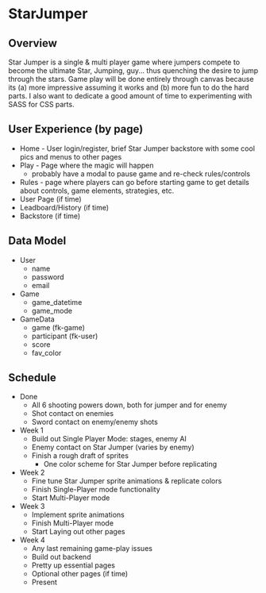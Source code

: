 # StarJumper

## Overview

Star Jumper is a single & multi player game where jumpers compete
to become the ultimate Star, Jumping, guy... thus quenching the desire
to jump through the stars.  Game play will be done entirely through canvas
because its (a) more impressive assuming it works and (b) more fun to do
the hard parts.  I also want to dedicate a good amount of time to experimenting
with SASS for CSS parts.


## User Experience (by page)

* Home - User login/register, brief Star Jumper backstore with some
cool pics and menus to other pages
* Play - Page where the magic will happen
    * probably have a modal to pause game and re-check rules/controls   
* Rules - page where players can go before starting game to get details
about controls, game elements, strategies, etc.
* User Page (if time)
* Leadboard/History (if time)
* Backstore (if time)


## Data Model

* User
    * name
    * password
    * email
* Game
    * game_datetime
    * game_mode
* GameData
    * game (fk-game)
    * participant (fk-user)
    * score
    * fav_color


## Schedule

* Done
    * All 6 shooting powers down, both for jumper and for enemy
    * Shot contact on enemies
    * Sword contact on enemy/enemy shots
* Week 1
    * Build out Single Player Mode: stages, enemy AI
    * Enemy contact on Star Jumper (varies by enemy)
    * Finish a rough draft of sprites
        * One color scheme for Star Jumper before replicating
* Week 2
    * Fine tune Star Jumper sprite animations & replicate colors
    * Finish Single-Player mode functionality
    * Start Multi-Player mode
* Week 3
    * Implement sprite animations
    * Finish Multi-Player mode
    * Start Laying out other pages
* Week 4
    * Any last remaining game-play issues
    * Build out backend
    * Pretty up essential pages
    * Optional other pages (if time)
    * Present